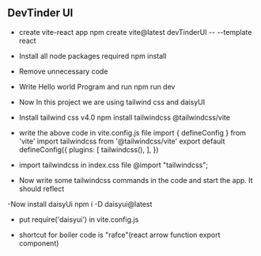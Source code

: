 ## DevTinder UI

- create vite-react app
  npm create vite@latest devTinderUI -- --template react
- Install all node packages required
  npm install
- Remove unnecessary code
- Write Hello world Program and run
  npm run dev
- Now In this project we are using tailwind css and daisyUI
- Install tailwind css v4.0
  npm install tailwindcss @tailwindcss/vite

- write the above code in vite.config.js file
  import { defineConfig } from 'vite'
  import tailwindcss from '@tailwindcss/vite'
  export default defineConfig({
  plugins: [
  tailwindcss(),
  ],
  })

- import tailwindcss in index.css file
  @import "tailwindcss";

- Now write some tailwindcss commands in the code and start the app. It should reflect

-Now install daisyUi
npm i -D daisyui@latest

- put require('daisyui') in vite.config.js

- shortcut for boiler code is "rafce"(react arrow function export component)
